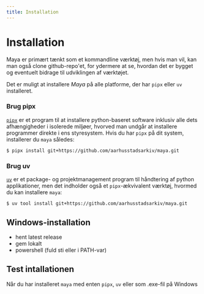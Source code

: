 ```yaml
---
title: Installation
---
```


# Installation
Maya er primært tænkt som et kommandline værktøj, men hvis man vil, kan man også clone github-repo'et, for ydermere at se, hvordan det er bygget og eventuelt bidrage til udviklingen af værktøjet.

Det er muligt at installere *Maya* på alle platforme, der har `pipx` eller `uv` installeret.

### Brug pipx
[`pipx`](https://pipx.pypa.io/stable/) er et program til at installere python-baseret software inklusiv alle dets afhængigheder i isolerede miljøer, hvorved man undgår at installere programmer direkte i ens styresystem. Hvis du har `pipx` på dit system, installerer du `maya` således:

`$ pipx install git+https://github.com/aarhusstadsarkiv/maya.git`

### Brug uv
[`uv`](https://docs.astral.sh/uv/) er et package- og projektmanagement program til håndtering af python applikationer, men det indholder også et `pipx`-ækvivalent værktøj, hvormed du kan installere `maya`:

`$ uv tool install git+https://github.com/aarhusstadsarkiv/maya.git`

## Windows-installation

- hent latest release
- gem lokalt
- powershell (fuld sti eller i PATH-var)

## Test intallationen
Når du har installeret `maya` med enten `pipx`, `uv` eller som .exe-fil på Windows